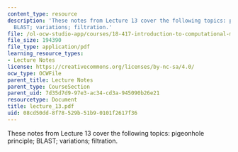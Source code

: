 ```yaml
---
content_type: resource
description: 'These notes from Lecture 13 cover the following topics: pigeonhole principle;
  BLAST; variations; filtration.'
file: /ol-ocw-studio-app/courses/18-417-introduction-to-computational-molecular-biology-fall-2004/08cd50dd8f78529b51b90101f2617f36_lecture_13.pdf
file_size: 194390
file_type: application/pdf
learning_resource_types:
- Lecture Notes
license: https://creativecommons.org/licenses/by-nc-sa/4.0/
ocw_type: OCWFile
parent_title: Lecture Notes
parent_type: CourseSection
parent_uid: 7d35d7d9-97e3-ac34-cd3a-945090b26e21
resourcetype: Document
title: lecture_13.pdf
uid: 08cd50dd-8f78-529b-51b9-0101f2617f36
---
```

These notes from Lecture 13 cover the following topics: pigeonhole principle; BLAST; variations; filtration.